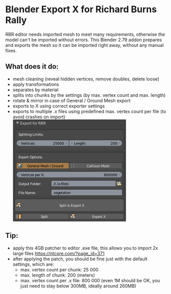 # Blender Export X for Richard Burns Rally
RBR editor needs imported mesh to meet many requirements, otherwise the model can't be imported without errors.
This Blender 2.79 addon prepares and exports the mesh so it can be imported right away, without any manual fixes.

## What does it do:
- mesh cleaning (reveal hidden vertices, remove doubles, delete loose)
- apply transformations
- separates by material
- splits into chunks by the settings (by max. vertex count and max. length)
- rotate & mirror in case of General / Ground Mesh export
- exports to X using correct exporter settings
- exports to multiple .x files using predefined max. vertex count per file (to avoid crashes on import)
![](readme-files/screen1.png)


## Tip:
- apply this 4GB patcher to editor .exe file, this allows you to import 2x large files https://ntcore.com/?page_id=371
- after applying the patch, you should be fine just with the default settings, which are:
  - max. vertex count per chunk: 25 000
  - max. length of chunk: 200 (meters)
  - max. vertex count per .x file: 800 000 (even 1M should be OK, you just need to stay below 300MB, ideally around 260MB)
